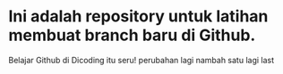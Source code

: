 # Ini adalah repository untuk latihan membuat branch baru di Github.
Belajar Github di Dicoding itu seru!
perubahan lagi
nambah satu lagi
last
